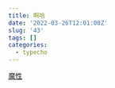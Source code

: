 ```yaml
---
title: 啊哈
date: '2022-03-26T12:01:08Z'
slug: '43'
tags: []
categories:
  - typecho
---
```

[魔性][1]


  [1]: https://b23.tv/MRVzX4L
